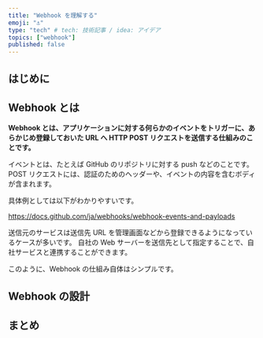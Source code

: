 ```yaml
---
title: "Webhook を理解する"
emoji: "⚓"
type: "tech" # tech: 技術記事 / idea: アイデア
topics: ["webhook"]
published: false
---
```


## はじめに

## Webhook とは

**Webhook とは、アプリケーションに対する何らかのイベントをトリガーに、あらかじめ登録しておいた URL へ HTTP POST リクエストを送信する仕組みのことです。**

イベントとは、たとえば GitHub のリポジトリに対する push などのことです。
POST リクエストには、認証のためのヘッダーや、イベントの内容を含むボディが含まれます。

具体例としては以下がわかりやすいです。

https://docs.github.com/ja/webhooks/webhook-events-and-payloads

送信元のサービスは送信先 URL を管理画面などから登録できるようになっているケースが多いです。
自社の Web サーバーを送信先として指定することで、自社サービスと連携することができます。

このように、Webhook の仕組み自体はシンプルです。

## Webhook の設計

## まとめ
